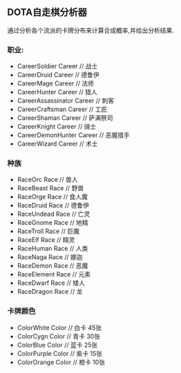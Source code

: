 ## DOTA自走棋分析器
通过分析各个流派的卡牌分布来计算合成概率,并给出分析结果.

### 职业:
- CareerSoldier Career      // 战士
- CareerDruid Career        // 德鲁伊
- CareerMage Career         // 法师
- CareerHunter Career       // 猎人
- CareerAssassinator Career // 刺客
- CareerCraftsman Career    // 工匠
- CareerShaman Career       // 萨满祭司
- CareerKnight Career       // 骑士
- CareerDemonHunter Career  // 恶魔猎手
- CareerWizard Career       // 术士

### 种族
- RaceOrc Race     // 兽人
- RaceBeast Race   // 野兽
- RaceOrge Race    // 食人魔
- RaceDruid Race   // 德鲁伊
- RaceUndead Race  // 亡灵
- RaceGnome Race   // 地精
- RaceTroll Race   // 巨魔
- RaceElf Race     // 精灵
- RaceHuman Race   // 人类
- RaceNaga Race    // 娜迦
- RaceDemon Race   // 恶魔
- RaceElement Race // 元素
- RaceDwarf Race   // 矮人
- RaceDragon Race  // 龙

### 卡牌颜色
- ColorWhite Color  // 白卡 45张
- ColorCygn Color   // 青卡 30张
- ColorBlue Color   // 蓝卡 25张
- ColorPurple Color // 紫卡 15张
- ColorOrange Color // 橙卡 10张

